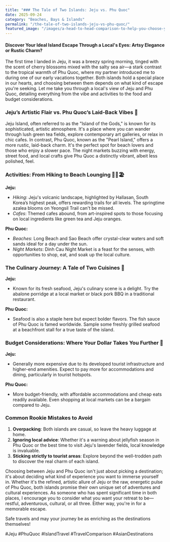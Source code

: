 ```yaml
---
title: "### The Tale of Two Islands: Jeju vs. Phu Quoc"
date: 2025-09-24
category: "Beaches, Bays & Islands"
permalink: "/the-tale-of-two-islands-jeju-vs-phu-quoc/"
featured_image: "/images/a-head-to-head-comparison-to-help-you-choose-your-perfect-asian-island-escape-211614.jpg"
---
```


#### Discover Your Ideal Island Escape Through a Local's Eyes: Artsy Elegance or Rustic Charm?

The first time I landed in Jeju, it was a breezy spring morning, tinged with the scent of cherry blossoms mixed with the salty sea air—a stark contrast to the tropical warmth of Phu Quoc, where my partner introduced me to during one of our early vacations together. Both islands hold a special place in our hearts, and choosing between them depends on what kind of escape you're seeking. Let me take you through a local's view of Jeju and Phu Quoc, detailing everything from the vibe and activities to the food and budget considerations.

### Jeju’s Artistic Flair vs. Phu Quoc’s Laid-Back Vibes 🌊

Jeju Island, often referred to as the "Island of the Gods," is known for its sophisticated, artistic atmosphere. It's a place where you can wander through lush green tea fields, explore contemporary art galleries, or relax in chic cafes. In contrast, Phu Quoc, known as the "Pearl Island," offers a more rustic, laid-back charm. It's the perfect spot for beach lovers and those who enjoy a slower pace. The night markets buzzing with energy, street food, and local crafts give Phu Quoc a distinctly vibrant, albeit less polished, feel.

### Activities: From Hiking to Beach Lounging 🚶‍♂️🏖️

**Jeju:**
- *Hiking*: Jeju's volcanic landscape, highlighted by Hallasan, South Korea’s highest peak, offers rewarding trails for all levels. The springtime azalea blooms on Yeongsil Trail can't be missed.
- *Cafes*: Themed cafes abound, from art-inspired spots to those focusing on local ingredients like green tea and Jeju oranges.

**Phu Quoc:**
- *Beaches*: Long Beach and Sao Beach offer crystal-clear waters and soft sands ideal for a day under the sun.
- *Night Markets*: Dinh Cau Night Market is a feast for the senses, with opportunities to shop, eat, and soak up the local culture.

### The Culinary Journey: A Tale of Two Cuisines 🍲

**Jeju:**
- Known for its fresh seafood, Jeju's culinary scene is a delight. Try the abalone porridge at a local market or black pork BBQ in a traditional restaurant.

**Phu Quoc:**
- Seafood is also a staple here but expect bolder flavors. The fish sauce of Phu Quoc is famed worldwide. Sample some freshly grilled seafood at a beachfront stall for a true taste of the island.

### Budget Considerations: Where Your Dollar Takes You Further 💸

**Jeju:**
- Generally more expensive due to its developed tourist infrastructure and higher-end amenities. Expect to pay more for accommodations and dining, particularly in tourist hotspots.

**Phu Quoc:**
- More budget-friendly, with affordable accommodations and cheap eats readily available. Even shopping at local markets can be a bargain compared to Jeju.

### Common Rookie Mistakes to Avoid

1. **Overpacking**: Both islands are casual, so leave the heavy luggage at home.
2. **Ignoring local advice**: Whether it's a warning about jellyfish season in Phu Quoc or the best time to visit Jeju's lavender fields, local knowledge is invaluable.
3. **Sticking strictly to tourist areas**: Explore beyond the well-trodden path to discover the real charm of each island.

Choosing between Jeju and Phu Quoc isn't just about picking a destination; it's about deciding what kind of experience you want to immerse yourself in. Whether it's the refined, artistic allure of Jeju or the raw, energetic pulse of Phu Quoc, both islands promise their own unique set of adventures and cultural experiences. As someone who has spent significant time in both places, I encourage you to consider what you want your retreat to be—restful, adventurous, cultural, or all three. Either way, you're in for a memorable escape.

Safe travels and may your journey be as enriching as the destinations themselves!

#Jeju #PhuQuoc #IslandTravel #TravelComparison #AsianDestinations
